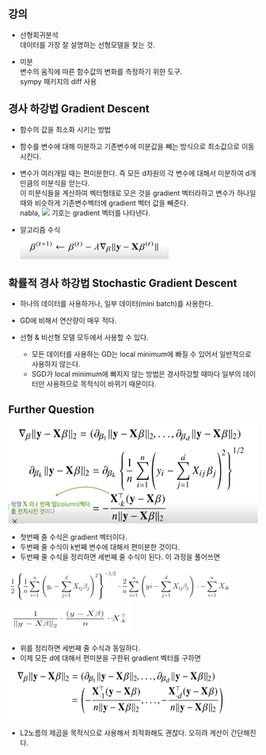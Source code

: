 ## 강의  

* 선형회귀분석  
데이터를 가장 잘 설명하는 선형모델을 찾는 것.

* 미분   
변수의 움직에 따른 함수값의 변화를 측정하기 위한 도구.   
sympy 패키지의 diff 사용  


## 경사 하강법 Gradient Descent

* 함수의 값을 최소화 시키는 방법

* 함수를 변수에 대해 미분하고 기존변수에 미분값을 빼는 방식으로 최소값으로 이동시킨다.

* 변수가 여러개일 때는 편미분한다. 즉 모든 d차원의 각 변수에 대해서 미분하여 d개 만큼의 미분식을 얻는다.  
  이 미분식들을 계산하여 벡터형태로 모은 것을 gradient 벡터라하고 변수가 하나일 때와 비슷하게 기존변수벡터에 gradient 벡터 값을 빼준다.  
nabla, <img src="https://render.githubusercontent.com/render/math?math=\nabla"> 기호는 gradient 벡터를 나타낸다.  

* 알고리즘 수식  
    <img src="https://github.com/bitwarrior1/bcaitech/blob/main/new/img/gradient.png"  width="300" height="50">


## 확률적 경사 하강법 Stochastic Gradient Descent

* 하나의 데이터를 사용하거나, 일부 데이터(mini batch)를 사용한다. 

* GD에 비해서 연산량이 매우 적다.

* 선형 & 비선형 모델 모두에서 사용할 수 있다.
  * 모든 데이터를 사용하는 GD는 local minimum에 빠질 수 있어서 일반적으로 사용하지 않는다.  
  * SGD가 local minimum에 빠지지 않는 방법은 경사하강할 때마다 일부의 데이터만 사용하므로 목적식이 바뀌기 때문이다.
  


## Further Question  

<img src="https://github.com/bitwarrior1/bcaitech/blob/main/new/img/partial differentiation.png"  width="600" height="200">

* 첫번째 줄 수식은 gradient 벡터이다.
* 두번째 줄 수식이 k번째 변수에 대해서 편미분한 것이다.
* 두번째 줄 수식을 정리하면 세번째 줄 수식이 된다. 이 과정을 풀어쓰면 

<img src="https://github.com/bitwarrior1/bcaitech/blob/main/new/img/latex1.png"  width="450" height="70">
<img src="https://github.com/bitwarrior1/bcaitech/blob/main/new/img/latex2_LI.jpg"  width="250" height="60">

* 위를 정리하면 세번째 줄 수식과 동일하다.
* 이제 모든 d에 대해서 편미분을 구한뒤 gradient 벡터를 구하면
<img src="https://github.com/bitwarrior1/bcaitech/blob/main/new/img/gradient vector.png"  width="450" height="100">

* L2노름의 제곱을 목적식으로 사용해서 최적화해도 괜찮다. 오히려 계산이 간단해진다.
